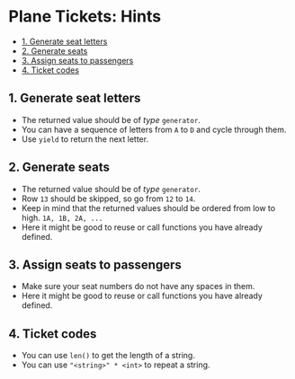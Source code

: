# Plane Tickets: Hints

- [1. Generate seat letters](#1-generate-seat-letters)
- [2. Generate seats](#2-generate-seats)
- [3. Assign seats to passengers](#3-assign-seats-to-passengers)
- [4. Ticket codes](#4-ticket-codes)

## 1. Generate seat letters

- The returned value should be of _type_ `generator`.
- You can have a sequence of letters from `A` to `D` and cycle through them.
- Use `yield` to return the next letter.

## 2. Generate seats

- The returned value should be of _type_ `generator`.
- Row `13` should be skipped, so go from `12` to `14`.
- Keep in mind that the returned values should be ordered from low to high.
  `1A, 1B, 2A, ...`
- Here it might be good to reuse or call functions you have already defined.

## 3. Assign seats to passengers

- Make sure your seat numbers do not have any spaces in them.
- Here it might be good to reuse or call functions you have already defined.

## 4. Ticket codes

- You can use `len()` to get the length of a string.
- You can use `"<string>" * <int>` to repeat a string.

